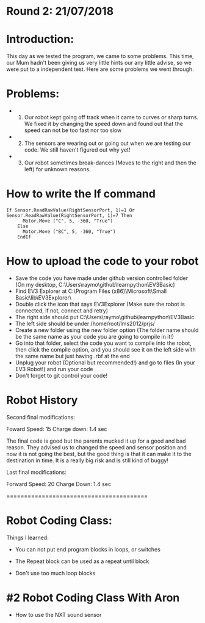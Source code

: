 # Round 2: 21/07/2018

# Introduction:

This day as we tested the program, we came to some problems. This time, our Mum hadn't been giving us very little hints our any little advise, so we were put to a independent test. Here are some problems we went through. 

# Problems:

* 1. Our robot kept going off track when it came to curves or sharp turns. We fixed it by changing the speed down and found out that the speed can not be too fast nor too slow

* 2. The sensors are wearing out or going out when we are testing our code. We still haven't figured out why yet!

* 3. Our robot sometimes break-dances (Moves to the right and then the left) for unknown reasons.   



# How to write the If command

```Small Basic
If Sensor.ReadRawValue(RightSensorPort, 1)=1 Or Sensor.ReadRawValue(RightSensorPort, 1)=7 Then
      Motor.Move ("C", 5, -360, "True")
    Else
      Motor.Move ("BC", 5, -360, "True")
    EndIf
```

# How to upload the code to your robot

* Save the code you have made under github version controlled folder (On my desktop, C:\Users\raymo\github\learnpython\EV3Basic)
* Find EV3 Explorer at C:\Program Files (x86)\Microsoft\Small Basic\lib\EV3Explorer\
* Double click the icon that says EV3Explorer (Make sure the robot is connected, if not, connect and retry)
* The right side should put C:\Users\raymo\github\learnpython\EV3Basic 
* The left side should be under /home/root/lms2012/prjs/
* Create a new folder using the new folder option (The folder name should be the same name as your code you are going to compile in it!)
* Go into that folder, select the code you want to compile into the robot, then click the compile option, and you should see it on the left side with the same name but just having .rbf at the end
* Unplug your robot (Optional but recommended!) and go to files (In your EV3 Robot!) and run your code
* Don't forget to git control your code!

# Robot History

Second final modifications: 

Foward Speed: 15
Charge down: 1.4 sec 

The final code is good but the parents mucked it up for a good and bad reason. They advised us to changed the speed and sensor position and now it is not going the best, but the good thing is that it can make it to the destination in time. It is a really big risk and is still kind of buggy!

Last final modifications:

Forward Speed: 20
Charge Down: 1.4 sec

========================================

# Robot Coding Class:

Things I learned:

* You can not put end program blocks in loops, or switches

* The Repeat block can be used as a repeat until block

* Don't use too much loop blocks 

# #2 Robot Coding Class With Aron

* How to use the NXT sound sensor
